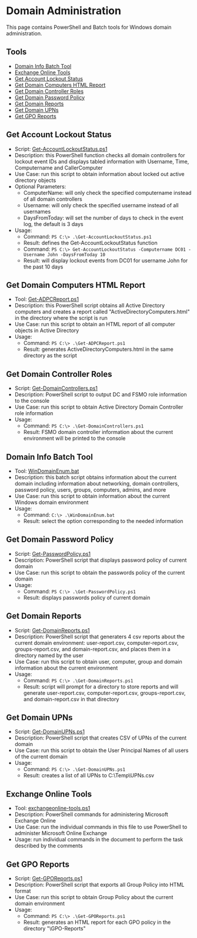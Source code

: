 # Domain Administration

This page contains PowerShell and Batch tools for Windows domain administration.

## Tools
- [Domain Info Batch Tool](#domain-info-batch-tool)
- [Exchange Online Tools](#exchange-online-tools)
- [Get Account Lockout Status](#get-account-lockout-status)
- [Get Domain Computers HTML Report](#get-domain-computers-html-report)
- [Get Domain Controller Roles](#get-domain-controller-roles)
- [Get Domain Password Policy](#get-domain-password-policy)
- [Get Domain Reports](#get-domain-reports)
- [Get Domain UPNs](#get-domain-upns)
- [Get GPO Reports](#get-gpo-reports)

## Get Account Lockout Status
- Script: [Get-AccountLockoutStatus.ps1](/tools/domain/Get-AccountLockoutStatus.ps1)
- Description: this PowerShell function  checks all domain controllers for lockout event IDs and displays tabled information with Username, Time, Computername and CallerComputer
- Use Case: run this script to obtain information about locked out active directory objects
- Optional Parameters:
  - ComputerName: will only check the specified computername instead of all domain controllers
  - Username: will only check the specified username instead of all usernames
  - DaysFromToday: will set the number of days to check in the event log, the default is 3 days
- Usage:
  - Command: `PS C:\> .\Get-AccountLockoutStatus.ps1`
  - Result: defines the Get-AccountLockoutStatus function 
  - Command: `PS C:\> Get-AccountLockoutStatus -Computername DC01 -Username John -DaysFromToday 10`
  - Result: will display lockout events from DC01 for username John for the past 10 days

## Get Domain Computers HTML Report
 - Tool: [Get-ADPCReport.ps1](/tools/domain/Get-ADPCReport.ps1)
 - Description: this PowerShell script obtains all Active Directory computers and creates a report called "ActiveDirectoryComputers.html" in the directory where the script is run
 - Use Case: run this script to obtain an HTML report of all computer objects in Active Directory
 - Usage:
   - Command: `PS C:\> .\Get-ADPCReport.ps1`
   - Result: generates ActiveDirectoryComputers.html in the same directory as the script

## Get Domain Controller Roles
- Script: [Get-DomainControllers.ps1](/tools/domain/Get-DomainControllers.ps1)
- Description: PowerShell script to output DC and FSMO role information to the console
- Use Case: run this script to obtain Active Directory Domain Controller role information
- Usage: 
  - Command: `PS C:\> .\Get-DomainControllers.ps1`
  - Result: FSMO domain controller information about the current environment will be printed to the console

## Domain Info Batch Tool
- Tool: [WinDomainEnum.bat](/tools/domain/WinDomainEnum.bat)
- Description: this batch script obtains information about the current domain including information about networking, domain controllers, password policy, users, groups, computers, admins, and more
- Use Case: run this script to obtain information about the current Windows domain environment
- Usage: 
  - Command: `C:\> .\WinDomainEnum.bat`
  - Result: select the option corresponding to the needed information

## Get Domain Password Policy
- Script: [Get-PasswordPolicy.ps1](/tools/domain/Get-PasswordPolicy.ps1)
- Description: PowerShell script that displays password policy of current domain
- Use Case: run this script to obtain the passwords policy of the current domain
- Usage: 
  - Command: `PS C:\> .\Get-PasswordPolicy.ps1`
  - Result: displays passwords policy of current domain

## Get Domain Reports
- Script: [Get-DomainReports.ps1](/tools/domain/Get-DomainReports.ps1)
- Description: PowerShell script that generaters 4 csv reports about the current domain environment: user-report.csv, computer-report.csv, groups-report.csv, and domain-report.csv, and places them in a directory named by the user
- Use Case: run this script to obtain user, computer, group and domain information about the current environment
- Usage: 
  - Command: `PS C:\> .\Get-DomainReports.ps1`
  - Result: script will prompt for a directory to store reports and will generate user-report.csv, computer-report.csv, groups-report.csv, and domain-report.csv in that directory

## Get Domain UPNs
- Script: [Get-DomainUPNs.ps1](/tools/domain/Get-DomainUPNs.ps1)
- Description: PowerShell script that creates CSV of UPNs of the current domain
- Use Case: run this script to obtain the User Principal Names of all users of the current domain
- Usage: 
  - Command: `PS C:\> .\Get-DomainUPNs.ps1`
  - Result: creates a list of all UPNs to C:\Temp\UPNs.csv

## Exchange Online Tools
- Tool: [exchangeonline-tools.ps1](/tools/domain/ExchangeOnline-Tools.ps1)
- Description: PowerShell commands for administering Microsoft Exchange Online
- Use Case: run the individual commands in this file to use PowerShell to administer Microsoft Online Exchange
- Usage: run individual commands in the document to perform the task described by the comments

## Get GPO Reports
- Script: [Get-GPOReports.ps1](/tools/domain/Get-GPOReports.ps1)
- Description: PowerShell script that exports all Group Policy into HTML format
- Use Case: run this script to obtain Group Policy about the current domain environment
- Usage: 
  - Command: `PS C:\> .\Get-GPOReports.ps1`
  - Result: generates an HTML report for each GPO policy in the directory "\GPO-Reports"
